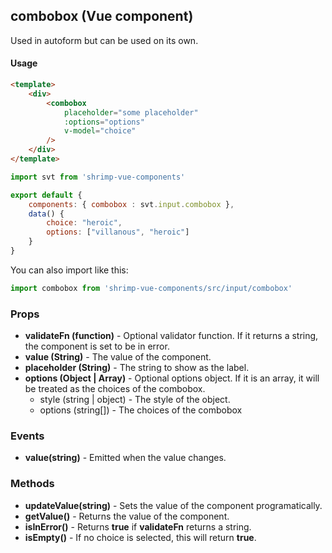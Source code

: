 ## combobox (Vue component)

Used in autoform but can be used on its own.

#### Usage
```html
<template>
	<div>
		<combobox 
			placeholder="some placeholder"
			:options="options"
			v-model="choice"
		/>
	</div>
</template>
```

```javascript
import svt from 'shrimp-vue-components'

export default {
	components: { combobox : svt.input.combobox },
	data() {
		choice: "heroic",
		options: ["villanous", "heroic"]
	}
}


```

You can also import like this:
```javascript
import combobox from 'shrimp-vue-components/src/input/combobox'
```

### Props
- **validateFn (function)** - Optional validator function. If it returns a string, the component is set to be in error.
- **value (String)** - The value of the component.
- **placeholder (String)** - The string to show as the label.
- **options (Object | Array)** - Optional options object. If it is an array, it will be treated as the choices of the combobox.
	- style (string | object) - The style of the object.
	- options (string[]) - The choices of the combobox

### Events
- **value(string)** - Emitted when the value changes.

### Methods
- **updateValue(string)** - Sets the value of the component programatically.
- **getValue()** - Returns the value of the component.
- **isInError()** - Returns **true** if **validateFn** returns a string.
- **isEmpty()** - If no choice is selected, this will return **true**.


